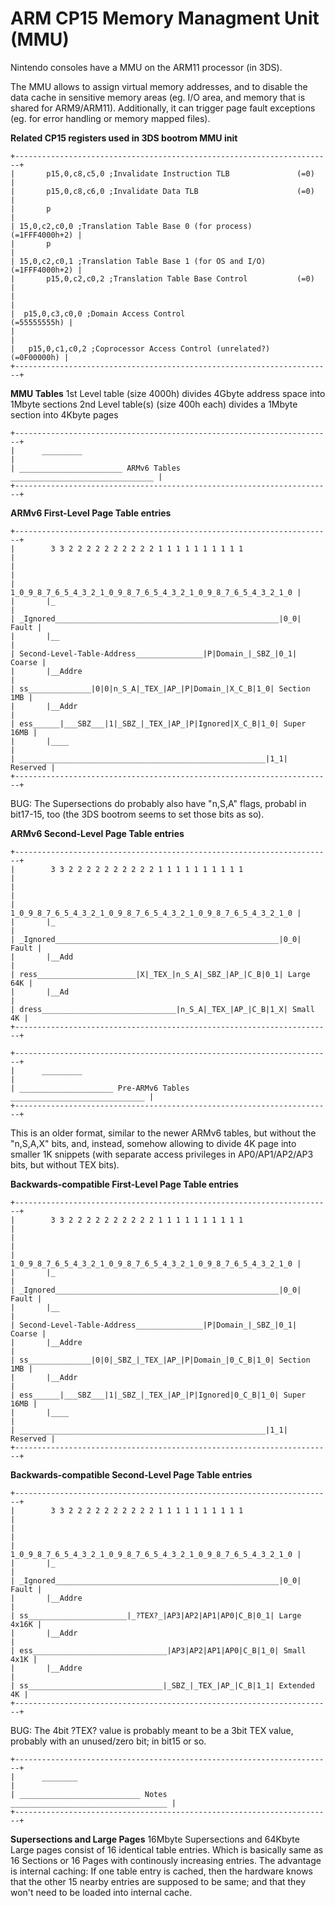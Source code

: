 # ARM CP15 Memory Managment Unit (MMU)


Nintendo consoles have a MMU on the ARM11 processor (in 3DS).

The MMU allows to assign virtual memory addresses, and to disable the
data cache in sensitive memory areas (eg. I/O area, and memory that is
shared for ARM9/ARM11). Additionally, it can trigger page fault
exceptions (eg. for error handling or memory mapped files).

**Related CP15 registers used in 3DS bootrom MMU init**

```
+-----------------------------------------------------------------------+
|       p15,0,c8,c5,0 ;Invalidate Instruction TLB               (=0)    |
|       p15,0,c8,c6,0 ;Invalidate Data TLB                      (=0)    |
|       p                                                               |
| 15,0,c2,c0,0 ;Translation Table Base 0 (for process)   (=1FFF4000h+2) |
|       p                                                               |
| 15,0,c2,c0,1 ;Translation Table Base 1 (for OS and I/O)(=1FFF4000h+2) |
|       p15,0,c2,c0,2 ;Translation Table Base Control           (=0)    |
|                                                                       |
|  p15,0,c3,c0,0 ;Domain Access Control                    (=55555555h) |
|                                                                       |
|   p15,0,c1,c0,2 ;Coprocessor Access Control (unrelated?)  (=0F00000h) |
+-----------------------------------------------------------------------+
```


**MMU Tables**
1st Level table (size 4000h) divides 4Gbyte address space into 1Mbyte
sections
2nd Level table(s) (size 400h each) divides a 1Mbyte section into 4Kbyte
pages


```
+-----------------------------------------------------------------------+
|      _________                                                        |
| _______________________ ARMv6 Tables ________________________________ |
+-----------------------------------------------------------------------+
```


**ARMv6 First-Level Page Table entries**

```
+-----------------------------------------------------------------------+
|        3 3 2 2 2 2 2 2 2 2 2 2 1 1 1 1 1 1 1 1 1 1                    |
|                                                                       |
|       1_0_9_8_7_6_5_4_3_2_1_0_9_8_7_6_5_4_3_2_1_0_9_8_7_6_5_4_3_2_1_0 |
|       |_                                                              |
| _Ignored__________________________________________________|0_0| Fault |
|       |__                                                             |
| Second-Level-Table-Address_______________|P|Domain_|_SBZ_|0_1| Coarse |
|       |__Addre                                                        |
| ss______________|0|0|n_S_A|_TEX_|AP_|P|Domain_|X_C_B|1_0| Section 1MB |
|       |__Addr                                                         |
| ess______|___SBZ___|1|_SBZ_|_TEX_|AP_|P|Ignored|X_C_B|1_0| Super 16MB |
|       |____                                                           |
| _______________________________________________________|1_1| Reserved |
+-----------------------------------------------------------------------+
```

BUG: The Supersections do probably also have \"n,S,A\" flags, probabl
in bit17-15, too (the 3DS bootrom seems to set those bits as so).

**ARMv6 Second-Level Page Table entries**

```
+-----------------------------------------------------------------------+
|        3 3 2 2 2 2 2 2 2 2 2 2 1 1 1 1 1 1 1 1 1 1                    |
|                                                                       |
|       1_0_9_8_7_6_5_4_3_2_1_0_9_8_7_6_5_4_3_2_1_0_9_8_7_6_5_4_3_2_1_0 |
|       |_                                                              |
| _Ignored__________________________________________________|0_0| Fault |
|       |__Add                                                          |
| ress______________________|X|_TEX_|n_S_A|_SBZ_|AP_|C_B|0_1| Large 64K |
|       |__Ad                                                           |
| dress______________________________|n_S_A|_TEX_|AP_|C_B|1_X| Small 4K |
+-----------------------------------------------------------------------+
```



```
+-----------------------------------------------------------------------+
|      _________                                                        |
| _____________________ Pre-ARMv6 Tables ______________________________ |
+-----------------------------------------------------------------------+
```


This is an older format, similar to the newer ARMv6 tables, but without
the \"n,S,A,X\" bits, and, instead, somehow allowing to divide 4K page
into smaller 1K snippets (with separate access privileges in
AP0/AP1/AP2/AP3 bits, but without TEX bits).

**Backwards-compatible First-Level Page Table entries**

```
+-----------------------------------------------------------------------+
|        3 3 2 2 2 2 2 2 2 2 2 2 1 1 1 1 1 1 1 1 1 1                    |
|                                                                       |
|       1_0_9_8_7_6_5_4_3_2_1_0_9_8_7_6_5_4_3_2_1_0_9_8_7_6_5_4_3_2_1_0 |
|       |_                                                              |
| _Ignored__________________________________________________|0_0| Fault |
|       |__                                                             |
| Second-Level-Table-Address_______________|P|Domain_|_SBZ_|0_1| Coarse |
|       |__Addre                                                        |
| ss______________|0|0|_SBZ_|_TEX_|AP_|P|Domain_|0_C_B|1_0| Section 1MB |
|       |__Addr                                                         |
| ess______|___SBZ___|1|_SBZ_|_TEX_|AP_|P|Ignored|0_C_B|1_0| Super 16MB |
|       |____                                                           |
| _______________________________________________________|1_1| Reserved |
+-----------------------------------------------------------------------+
```


**Backwards-compatible Second-Level Page Table entries**

```
+-----------------------------------------------------------------------+
|        3 3 2 2 2 2 2 2 2 2 2 2 1 1 1 1 1 1 1 1 1 1                    |
|                                                                       |
|       1_0_9_8_7_6_5_4_3_2_1_0_9_8_7_6_5_4_3_2_1_0_9_8_7_6_5_4_3_2_1_0 |
|       |_                                                              |
| _Ignored__________________________________________________|0_0| Fault |
|       |__Addre                                                        |
| ss______________________|_?TEX?_|AP3|AP2|AP1|AP0|C_B|0_1| Large 4x16K |
|       |__Addr                                                         |
| ess______________________________|AP3|AP2|AP1|AP0|C_B|1_0| Small 4x1K |
|       |__Addre                                                        |
| ss______________________________|_SBZ_|_TEX_|AP_|C_B|1_1| Extended 4K |
+-----------------------------------------------------------------------+
```

BUG: The 4bit ?TEX? value is probably meant to be a 3bit TEX value,
probably with an unused/zero bit; in bit15 or so.


```
+-----------------------------------------------------------------------+
|      ________                                                         |
| ___________________________ Notes ___________________________________ |
+-----------------------------------------------------------------------+
```


**Supersections and Large Pages**
16Mbyte Supersections and 64Kbyte Large pages consist of 16 identical
table entries. Which is basically same as 16 Sections or 16 Pages with
continously increasing entries.
The advantage is internal caching: If one table entry is cached, then
the hardware knows that the other 15 nearby entries are supposed to be
same; and that they won\'t need to be loaded into internal cache.



